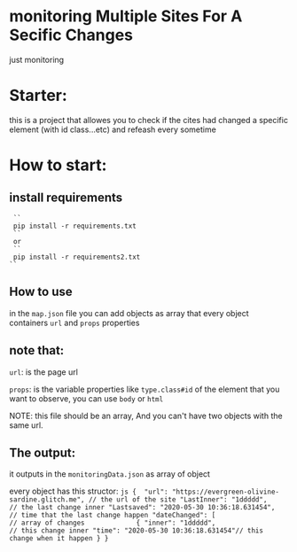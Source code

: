 # monitoring Multiple Sites For A Secific Changes

 just monitoring

# Starter:

  this is a project that allowes you to check if the cites had changed a specific element (with id class...etc) and refeash every sometime

 
 # How to start:
 
   ## install requirements
     ``
     pip install -r requirements.txt
     ``
     or
     ``
     pip install -r requirements2.txt
    ``
   
   ## How to use
   in the ``map.json`` file you can add objects as array that every object containers ``url`` and ``props`` properties

   ## note that:
   ``url``: is the page url

   ``props``: is the variable properties like ``type.class#id`` of the element that you want to observe, you can use ``body`` or ``html``

   NOTE: this file should be an array, And you can't have two objects with the same url.

   ## The output:
   it outputs in the ``monitoringData.json`` as array of object 
        
   every object has this structor:
            ```js
               { 
                    "url": "https://evergreen-olivine-sardine.glitch.me", // the url of the site
                    "LastInner": "1ddddd",                                // the last change inner
                    "Lastsaved": "2020-05-30 10:36:18.631454",            // time that the last change happen
                    "dateChanged": [                                      // array of changes            
                        {
                            "inner": "1ddddd",                  // this change inner
                            "time": "2020-05-30 10:36:18.631454"// this change when it happen
                        }
               }
            ```
